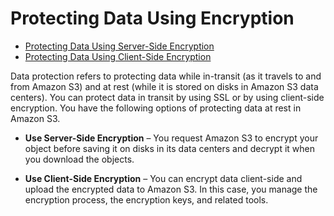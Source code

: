 # Protecting Data Using Encryption<a name="UsingEncryption"></a>


+ [Protecting Data Using Server\-Side Encryption](serv-side-encryption.md)
+ [Protecting Data Using Client\-Side Encryption](UsingClientSideEncryption.md)

Data protection refers to protecting data while in\-transit \(as it travels to and from Amazon S3\) and at rest \(while it is stored on disks in Amazon S3 data centers\)\. You can protect data in transit by using SSL or by using client\-side encryption\. You have the following options of protecting data at rest in Amazon S3\.

+ **Use Server\-Side Encryption** – You request Amazon S3 to encrypt your object before saving it on disks in its data centers and decrypt it when you download the objects\. 

+ **Use Client\-Side Encryption** – You can encrypt data client\-side and upload the encrypted data to Amazon S3\. In this case, you manage the encryption process, the encryption keys, and related tools\.